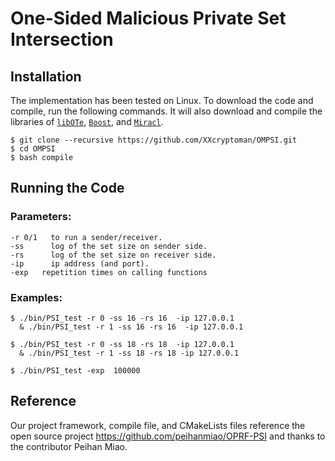 # One-Sided Malicious Private Set Intersection

## Installation
The implementation has been tested on Linux. To download the code and compile, run the following commands. It will also download and compile the libraries of [`libOTe`](https://github.com/osu-crypto/libOTe), [`Boost`](https://sourceforge.net/projects/boost/), and [`Miracl`](https://github.com/miracl/MIRACL).
```
$ git clone --recursive https://github.com/XXcryptoman/OMPSI.git
$ cd OMPSI
$ bash compile
```

## Running the Code
### Parameters:
```
-r 0/1   to run a sender/receiver.
-ss      log of the set size on sender side.
-rs      log of the set size on receiver side.
-ip      ip address (and port).
-exp   repetition times on calling functions
```
### Examples:
```
$ ./bin/PSI_test -r 0 -ss 16 -rs 16  -ip 127.0.0.1
  & ./bin/PSI_test -r 1 -ss 16 -rs 16  -ip 127.0.0.1

$ ./bin/PSI_test -r 0 -ss 18 -rs 18  -ip 127.0.0.1
  & ./bin/PSI_test -r 1 -ss 18 -rs 18 -ip 127.0.0.1

$ ./bin/PSI_test -exp  100000
```
## Reference

Our project framework,  compile file,  and  CMakeLists files reference the open source project https://github.com/peihanmiao/OPRF-PSI and thanks to the contributor Peihan Miao.
